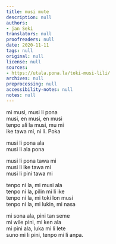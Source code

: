 ```yaml
---
title: musi mute
description: null
authors:
- jan Seki
translators: null
proofreaders: null
date: 2020-11-11
tags: null
original: null
license: null
sources:
- https://utala.pona.la/toki-musi-lili/
archives: null
preprocessing: null
accessibility-notes: null
notes: null
---
```


mi musi, musi li pona  
musi, en musi, en musi  
tenpo ali la musi, mu mi  
ike tawa mi, ni li. Poka

musi li pona ala  
musi li ala pona

musi li pona tawa mi  
musi li ike tawa mi  
musi li pini tawa mi

tenpo ni la, mi musi ala  
tenpo ni la, pilin mi li ike  
tenpo ni la, mi toki lon musi  
tenpo ni la, mi lukin, mi nasa

mi sona ala, pini tan seme  
mi wile pini, mi ken ala  
mi pini ala, luka mi li lete  
suno mi li pini, tenpo mi li anpa.